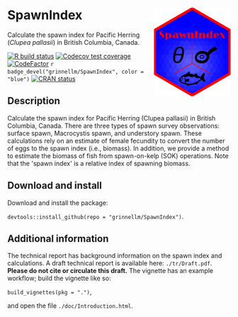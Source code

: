 # SpawnIndex <img src='man/sticker/sticker.png' align="right" height="200"/>

Calculate the spawn index for Pacific Herring (*Clupea pallasii*) in British Columbia, Canada.

<!-- badges: start -->
[![R build status](https://github.com/grinnellm/SpawnIndex/workflows/R-CMD-check/badge.svg)](https://github.com/grinnellm/SpawnIndex/actions)
[![Codecov test coverage](https://codecov.io/gh/grinnellm/SpawnIndex/branch/master/graph/badge.svg)](https://codecov.io/gh/grinnellm/SpawnIndex)
[![CodeFactor](https://github.com/grinnellm/SpawnIndex/workflows/lint/badge.svg)](https://github.com/grinnellm/SpawnIndex/actions)
`r badge_devel("grinnellm/SpawnIndex", color = "blue")`
[![CRAN status](https://www.r-pkg.org/badges/version/SpawnIndex)](https://CRAN.R-project.org/package=SpawnIndex)
<!-- badges: end -->

## Description

Calculate the spawn index for Pacific Herring (Clupea pallasii) in British Columbia, Canada.
There are three types of spawn survey observations:
surface spawn, Macrocystis spawn, and understory spawn.
These calculations rely on an estimate of female fecundity to
convert the number of eggs to the spawn index (i.e., biomass).
In addition, we provide a method to estimate the biomass of fish from spawn-on-kelp (SOK) operations.
Note that the 'spawn index' is a relative index of spawning biomass.

## Download and install

Download and install the package:

`devtools::install_github(repo = "grinnellm/SpawnIndex")`.

## Additional information

The technical report has background information on the spawn index and calculations.
A draft technical report is available here: `./tr/Draft.pdf`.
**Please do not cite or circulate this draft.**
The vignette has an example workflow; build the vignette like so:

`build_vignettes(pkg = ".")`,

and open the file `./doc/Introduction.html`.
